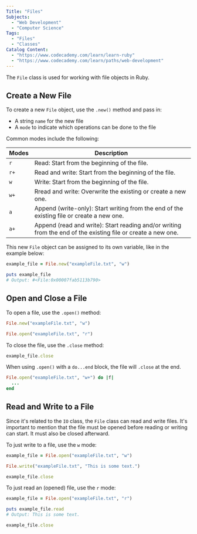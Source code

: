 ```yaml
---
Title: "Files"
Subjects:
  - "Web Development"
  - "Computer Science"
Tags: 
  - "Files"
  - "Classes"
Catalog Content:
  - "https://www.codecademy.com/learn/learn-ruby"
  - "https://www.codecademy.com/learn/paths/web-development"
---
```


The `File` class is used for working with file objects in Ruby. 

## Create a New File

To create a new `File` object, use the `.new()` method and pass in: 

* A string `name` for the new file
* A `mode` to indicate which operations can be done to the file 

Common modes include the following: 

| Modes | Description|
| --- | --- |
| `r` | Read: Start from the beginning of the file. |
| `r+` | Read and write: Start from the beginning of the file. |
| `w` | Write: Start from the beginning of the file. |
| `w+` | Rread and write: Overwrite the existing or create a new one. |
| `a` | Append (write-only): Start writing from the end of the existing file or create a new one. |
| `a+` | Append (read and write): Start reading and/or writing from the end of the existing file or create a new one. |

This new `File` object can be assigned to its own variable, like in the example below: 

```rb
example_file = File.new("exampleFile.txt", "w")

puts example_file
# Output: #<File:0x00007fab5113b790>
```

## Open and Close a File

To open a file, use the `.open()` method: 

```rb
File.new("exampleFile.txt", "w")

File.open("exampleFile.txt", "r")
```

To close the file, use the `.close` method: 

```rb
example_file.close
```

When using `.open()` with a `do...end` block, the file will `.close` at the end. 

```rb
File.open("exampleFile.txt", "w+") do |f| 
  ...
end
```

## Read and Write to a File

Since it's related to the `IO` class, the `File` class can read and write files. It's important to mention that the file must be opened before reading or writing can start. It must also be closed afterward. 

To just write to a file, use the `w` mode:

```rb 
example_file = File.open("exampleFile.txt", "w") 

File.write("exampleFile.txt", "This is some text.")

example_file.close
```


To just read an (opened) file, use the `r` mode: 

```rb
example_file = File.open("exampleFile.txt", "r")

puts example_file.read 
# Output: This is some text.

example_file.close
```
